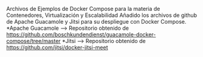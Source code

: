 Archivos de Ejemplos de Docker Compose para la materia de Contenedores, Virtualización y Escalabilidad
Añadido los archivos de github de Apache Guacamole y Jitsi para su despliegue con Docker Compose.
*Apache Guacamole --> Repositorio obtenido de https://github.com/boschkundendienst/guacamole-docker-compose/tree/master
*Jitsi --> Repositorio obtenido de https://github.com/jitsi/docker-jitsi-meet
